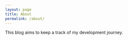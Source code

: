 ```yaml
---
layout: page
title: About
permalink: /about/
---
```


This blog aims to keep a track of my development journey.
